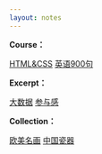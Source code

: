 ```yaml
---
layout: notes
---
```


**Course：**

[HTML&CSS](https://tinypng.com/) [英语900句](https://gtmetrix.com/)

**Excerpt：**

[大数据](https://tinypng.com/) [参与感](https://gtmetrix.com/)

**Collection：**

[欧美名画](/note/index) [中国瓷器](https://gtmetrix.com/)

